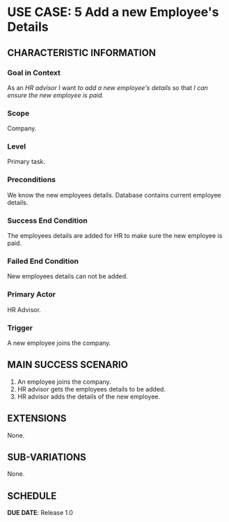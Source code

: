 # USE CASE: 5 Add a new Employee's Details

## CHARACTERISTIC INFORMATION

### Goal in Context

As an *HR advisor* I want *to add a new employee's details* so that *I can ensure the new employee is paid.*

### Scope

Company.

### Level

Primary task.

### Preconditions

We know the new employees details. Database contains current employee details.

### Success End Condition

The employees details are added for HR to make sure the new employee is paid.

### Failed End Condition

New employees details can not be added.

### Primary Actor

HR Advisor.

### Trigger

A new employee joins the company.

## MAIN SUCCESS SCENARIO

1. An employee joins the company.
2. HR advisor gets the employees details to be added.
3. HR advisor adds the details of the new employee.

## EXTENSIONS

None.

## SUB-VARIATIONS

None.

## SCHEDULE

**DUE DATE**: Release 1.0

